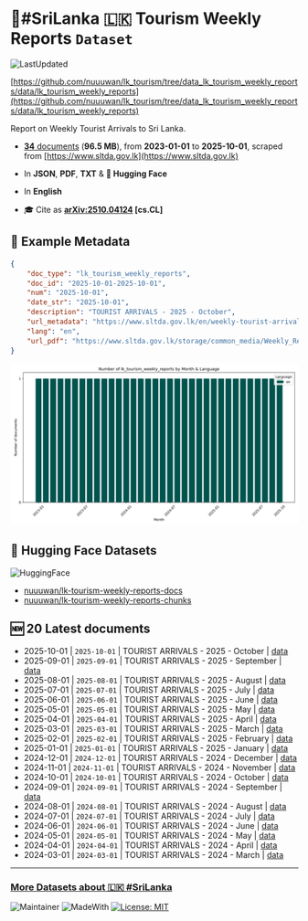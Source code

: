# 🌴#SriLanka 🇱🇰 Tourism Weekly Reports `Dataset`

![LastUpdated](https://img.shields.io/badge/last_updated-2025--10--29_04:06:58-green)

[https://github.com/nuuuwan/lk_tourism/tree/data_lk_tourism_weekly_reports/data/lk_tourism_weekly_reports](https://github.com/nuuuwan/lk_tourism/tree/data_lk_tourism_weekly_reports/data/lk_tourism_weekly_reports)

Report on Weekly Tourist Arrivals to Sri Lanka.

- [**34** documents](https://github.com/nuuuwan/lk_tourism/tree/data_lk_tourism_weekly_reports/data/lk_tourism_weekly_reports) (**96.5 MB**), from **2023-01-01** to **2025-10-01**, scraped from [https://www.sltda.gov.lk](https://www.sltda.gov.lk)

- In **JSON**, **PDF**, **TXT** & **🤗 Hugging Face**

- In **English**

- 🎓 Cite as **[arXiv:2510.04124](https://arxiv.org/abs/2510.04124) [cs.CL]**

## 📝 Example Metadata

```json
{
    "doc_type": "lk_tourism_weekly_reports",
    "doc_id": "2025-10-01-2025-10-01",
    "num": "2025-10-01",
    "date_str": "2025-10-01",
    "description": "TOURIST ARRIVALS - 2025 - October",
    "url_metadata": "https://www.sltda.gov.lk/en/weekly-tourist-arrivals-reports-2025",
    "lang": "en",
    "url_pdf": "https://www.sltda.gov.lk/storage/common_media/Weekly_Report_1st_to_6th_October_2025.pdf"
}
```

![Chart](https://raw.githubusercontent.com/nuuuwan/lk_tourism/refs/heads/data_lk_tourism_weekly_reports/data/lk_tourism_weekly_reports/docs_by_month_and_lang.png)

## 🤗 Hugging Face Datasets

![HuggingFace](https://img.shields.io/badge/-HuggingFace-FDEE21?style=for-the-badge&logo=HuggingFace)

- [nuuuwan/lk-tourism-weekly-reports-docs](https://huggingface.co/datasets/nuuuwan/lk-tourism-weekly-reports-docs)
- [nuuuwan/lk-tourism-weekly-reports-chunks](https://huggingface.co/datasets/nuuuwan/lk-tourism-weekly-reports-chunks)

## 🆕 20 Latest documents

- 2025-10-01 | `2025-10-01` | TOURIST ARRIVALS - 2025 - October | [data](https://github.com/nuuuwan/lk_tourism/tree/data_lk_tourism_weekly_reports/data/lk_tourism_weekly_reports/2020s/2025/2025-10-01-2025-10-01)
- 2025-09-01 | `2025-09-01` | TOURIST ARRIVALS - 2025 - September | [data](https://github.com/nuuuwan/lk_tourism/tree/data_lk_tourism_weekly_reports/data/lk_tourism_weekly_reports/2020s/2025/2025-09-01-2025-09-01)
- 2025-08-01 | `2025-08-01` | TOURIST ARRIVALS - 2025 - August | [data](https://github.com/nuuuwan/lk_tourism/tree/data_lk_tourism_weekly_reports/data/lk_tourism_weekly_reports/2020s/2025/2025-08-01-2025-08-01)
- 2025-07-01 | `2025-07-01` | TOURIST ARRIVALS - 2025 - July | [data](https://github.com/nuuuwan/lk_tourism/tree/data_lk_tourism_weekly_reports/data/lk_tourism_weekly_reports/2020s/2025/2025-07-01-2025-07-01)
- 2025-06-01 | `2025-06-01` | TOURIST ARRIVALS - 2025 - June | [data](https://github.com/nuuuwan/lk_tourism/tree/data_lk_tourism_weekly_reports/data/lk_tourism_weekly_reports/2020s/2025/2025-06-01-2025-06-01)
- 2025-05-01 | `2025-05-01` | TOURIST ARRIVALS - 2025 - May | [data](https://github.com/nuuuwan/lk_tourism/tree/data_lk_tourism_weekly_reports/data/lk_tourism_weekly_reports/2020s/2025/2025-05-01-2025-05-01)
- 2025-04-01 | `2025-04-01` | TOURIST ARRIVALS - 2025 - April | [data](https://github.com/nuuuwan/lk_tourism/tree/data_lk_tourism_weekly_reports/data/lk_tourism_weekly_reports/2020s/2025/2025-04-01-2025-04-01)
- 2025-03-01 | `2025-03-01` | TOURIST ARRIVALS - 2025 - March | [data](https://github.com/nuuuwan/lk_tourism/tree/data_lk_tourism_weekly_reports/data/lk_tourism_weekly_reports/2020s/2025/2025-03-01-2025-03-01)
- 2025-02-01 | `2025-02-01` | TOURIST ARRIVALS - 2025 - February | [data](https://github.com/nuuuwan/lk_tourism/tree/data_lk_tourism_weekly_reports/data/lk_tourism_weekly_reports/2020s/2025/2025-02-01-2025-02-01)
- 2025-01-01 | `2025-01-01` | TOURIST ARRIVALS - 2025 - January | [data](https://github.com/nuuuwan/lk_tourism/tree/data_lk_tourism_weekly_reports/data/lk_tourism_weekly_reports/2020s/2025/2025-01-01-2025-01-01)
- 2024-12-01 | `2024-12-01` | TOURIST ARRIVALS - 2024 - December | [data](https://github.com/nuuuwan/lk_tourism/tree/data_lk_tourism_weekly_reports/data/lk_tourism_weekly_reports/2020s/2024/2024-12-01-2024-12-01)
- 2024-11-01 | `2024-11-01` | TOURIST ARRIVALS - 2024 - November | [data](https://github.com/nuuuwan/lk_tourism/tree/data_lk_tourism_weekly_reports/data/lk_tourism_weekly_reports/2020s/2024/2024-11-01-2024-11-01)
- 2024-10-01 | `2024-10-01` | TOURIST ARRIVALS - 2024 - October | [data](https://github.com/nuuuwan/lk_tourism/tree/data_lk_tourism_weekly_reports/data/lk_tourism_weekly_reports/2020s/2024/2024-10-01-2024-10-01)
- 2024-09-01 | `2024-09-01` | TOURIST ARRIVALS - 2024 - September | [data](https://github.com/nuuuwan/lk_tourism/tree/data_lk_tourism_weekly_reports/data/lk_tourism_weekly_reports/2020s/2024/2024-09-01-2024-09-01)
- 2024-08-01 | `2024-08-01` | TOURIST ARRIVALS - 2024 - August | [data](https://github.com/nuuuwan/lk_tourism/tree/data_lk_tourism_weekly_reports/data/lk_tourism_weekly_reports/2020s/2024/2024-08-01-2024-08-01)
- 2024-07-01 | `2024-07-01` | TOURIST ARRIVALS - 2024 - July | [data](https://github.com/nuuuwan/lk_tourism/tree/data_lk_tourism_weekly_reports/data/lk_tourism_weekly_reports/2020s/2024/2024-07-01-2024-07-01)
- 2024-06-01 | `2024-06-01` | TOURIST ARRIVALS - 2024 - June | [data](https://github.com/nuuuwan/lk_tourism/tree/data_lk_tourism_weekly_reports/data/lk_tourism_weekly_reports/2020s/2024/2024-06-01-2024-06-01)
- 2024-05-01 | `2024-05-01` | TOURIST ARRIVALS - 2024 - May | [data](https://github.com/nuuuwan/lk_tourism/tree/data_lk_tourism_weekly_reports/data/lk_tourism_weekly_reports/2020s/2024/2024-05-01-2024-05-01)
- 2024-04-01 | `2024-04-01` | TOURIST ARRIVALS - 2024 - April | [data](https://github.com/nuuuwan/lk_tourism/tree/data_lk_tourism_weekly_reports/data/lk_tourism_weekly_reports/2020s/2024/2024-04-01-2024-04-01)
- 2024-03-01 | `2024-03-01` | TOURIST ARRIVALS - 2024 - March | [data](https://github.com/nuuuwan/lk_tourism/tree/data_lk_tourism_weekly_reports/data/lk_tourism_weekly_reports/2020s/2024/2024-03-01-2024-03-01)

---

### [More Datasets about 🇱🇰 #SriLanka](https://github.com/nuuuwan/lk_datasets)

![Maintainer](https://img.shields.io/badge/maintainer-nuuuwan-red)
![MadeWith](https://img.shields.io/badge/made_with-python-blue)
[![License: MIT](https://img.shields.io/badge/License-MIT-yellow.svg)](https://opensource.org/licenses/MIT)
